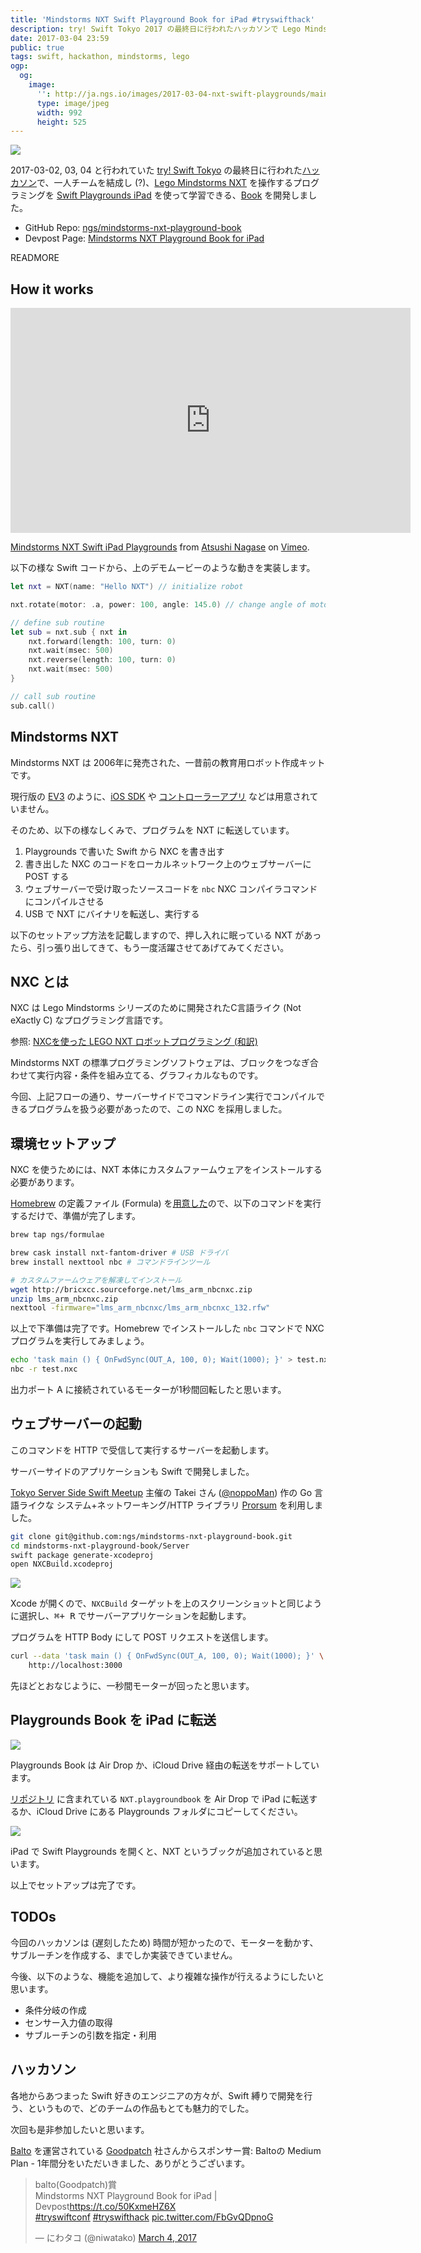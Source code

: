 ```yaml
---
title: 'Mindstorms NXT Swift Playground Book for iPad #tryswifthack'
description: try! Swift Tokyo 2017 の最終日に行われたハッカソンで Lego Mindstorms NXT を操作するプログラミングを Swift Playgrounds iPad を使って学習できる、Book を開発しました。
date: 2017-03-04 23:59
public: true
tags: swift, hackathon, mindstorms, lego
ogp:
  og:
    image:
      '': http://ja.ngs.io/images/2017-03-04-nxt-swift-playgrounds/main.jpg
      type: image/jpeg
      width: 992
      height: 525
---
```


![](2017-03-04-nxt-swift-playgrounds/main.jpg)

2017-03-02, 03, 04 と行われていた [try! Swift Tokyo] の最終日に行われた[ハッカソン]で、一人チームを結成し (?)、[Lego Mindstorms NXT] を操作するプログラミングを [Swift Playgrounds iPad] を使って学習できる、[Book] を開発しました。

- GitHub Repo: [ngs/mindstorms-nxt-playground-book][repo]
- Devpost Page: [Mindstorms NXT Playground Book for iPad](https://devpost.com/software/mindstorms-nxt-playground-book)

READMORE

## How it works

<iframe src="https://player.vimeo.com/video/206693443" width="640" height="360" frameborder="0" webkitallowfullscreen mozallowfullscreen allowfullscreen></iframe>
<p><a href="https://vimeo.com/206693443">Mindstorms NXT Swift iPad Playgrounds</a> from <a href="https://vimeo.com/atsnngs">Atsushi Nagase</a> on <a href="https://vimeo.com">Vimeo</a>.</p>

以下の様な Swift コードから、上のデモムービーのような動きを実装します。

```swift
let nxt = NXT(name: "Hello NXT") // initialize robot

nxt.rotate(motor: .a, power: 100, angle: 145.0) // change angle of motor

// define sub routine
let sub = nxt.sub { nxt in
    nxt.forward(length: 100, turn: 0)
    nxt.wait(msec: 500)
    nxt.reverse(length: 100, turn: 0)
    nxt.wait(msec: 500)
}

// call sub routine
sub.call()
```

## Mindstorms NXT

Mindstorms NXT は 2006年に発売された、一昔前の教育用ロボット作成キットです。

現行版の [EV3] のように、[iOS SDK] や [コントローラーアプリ] などは用意されていません。

そのため、以下の様なしくみで、プログラムを NXT に転送しています。

1. Playgrounds で書いた Swift から NXC を書き出す
2. 書き出した NXC のコードをローカルネットワーク上のウェブサーバーに POST する
3. ウェブサーバーで受け取ったソースコードを `nbc` NXC コンパイラコマンドにコンパイルさせる
4. USB で NXT にバイナリを転送し、実行する

以下のセットアップ方法を記載しますので、押し入れに眠っている NXT があったら、引っ張り出してきて、もう一度活躍させてあげてみてください。

## NXC とは

NXC は Lego Mindstorms シリーズのために開発されたC言語ライク (Not eXactly C) なプログラミング言語です。

参照: [NXCを使った LEGO NXT ロボットプログラミング (和訳)](http://tabrain.jp/LEGO/NXC_programing.pdf)

Mindstorms NXT の標準プログラミングソフトウェアは、ブロックをつなぎ合わせて実行内容・条件を組み立てる、グラフィカルなものです。

今回、上記フローの通り、サーバーサイドでコマンドライン実行でコンパイルできるプログラムを扱う必要があったので、この NXC を採用しました。

## 環境セットアップ

NXC を使うためには、NXT 本体にカスタムファームウェアをインストールする必要があります。

[Homebrew] の定義ファイル (Formula) を[用意した][formulae]ので、以下のコマンドを実行するだけで、準備が完了します。

```sh
brew tap ngs/formulae

brew cask install nxt-fantom-driver # USB ドライバ
brew install nexttool nbc # コマンドラインツール

# カスタムファームウェアを解凍してインストール
wget http://bricxcc.sourceforge.net/lms_arm_nbcnxc.zip 
unzip lms_arm_nbcnxc.zip
nexttool -firmware="lms_arm_nbcnxc/lms_arm_nbcnxc_132.rfw"
```

以上で下準備は完了です。Homebrew でインストールした `nbc` コマンドで NXC プログラムを実行してみましょう。

```sh
echo 'task main () { OnFwdSync(OUT_A, 100, 0); Wait(1000); }' > test.nxc
nbc -r test.nxc
```

出力ポート A に接続されているモーターが1秒間回転したと思います。

## ウェブサーバーの起動

このコマンドを HTTP で受信して実行するサーバーを起動します。

サーバーサイドのアプリケーションも Swift で開発しました。

[Tokyo Server Side Swift Meetup] 主催の Takei さん ([@noppoMan]) 作の Go 言語ライクな システム+ネットワーキング/HTTP ライブラリ [Prorsum] を利用しました。

```sh
git clone git@github.com:ngs/mindstorms-nxt-playground-book.git
cd mindstorms-nxt-playground-book/Server
swift package generate-xcodeproj
open NXCBuild.xcodeproj
```

![](2017-03-04-nxt-swift-playgrounds/target.jpg)

Xcode が開くので、`NXCBuild` ターゲットを上のスクリーンショットと同じように選択し、<kbd>&#x2318;+ R</kbd> でサーバーアプリケーションを起動します。

プログラムを HTTP Body にして POST リクエストを送信します。

```sh
curl --data 'task main () { OnFwdSync(OUT_A, 100, 0); Wait(1000); }' \
	http://localhost:3000
```

先ほどとおなじように、一秒間モーターが回ったと思います。

## Playgrounds Book を iPad に転送

![](2017-03-04-nxt-swift-playgrounds/airdrop.jpg)

Playgrounds Book は Air Drop か、iCloud Drive 経由の転送をサポートしています。

[リポジトリ][repo] に含まれている `NXT.playgroundbook` を Air Drop で iPad に転送するか、iCloud Drive にある Playgrounds フォルダにコピーしてください。

![](2017-03-04-nxt-swift-playgrounds/playgrounds.jpg)

iPad で Swift Playgrounds を開くと、NXT というブックが追加されていると思います。

以上でセットアップは完了です。

## TODOs

今回のハッカソンは (遅刻したため) 時間が短かったので、モーターを動かす、サブルーチンを作成する、までしか実装できていません。

今後、以下のような、機能を追加して、より複雑な操作が行えるようにしたいと思います。

- 条件分岐の作成
- センサー入力値の取得
- サブルーチンの引数を指定・利用

## ハッカソン

各地からあつまった Swift 好きのエンジニアの方々が、Swift 縛りで開発を行う、というもので、どのチームの作品もとても魅力的でした。

次回も是非参加したいと思います。

[Balto] を運営されている [Goodpatch] 社さんからスポンサー賞: Baltoの Medium Plan - 1年間分をいただいきました、ありがとうございます。

<blockquote class="twitter-tweet" data-lang="en"><p lang="en" dir="ltr">balto(Goodpatch)賞<br>Mindstorms NXT Playground Book for iPad | Devpost<a href="https://t.co/50KxmeHZ6X">https://t.co/50KxmeHZ6X</a><br> <a href="https://twitter.com/hashtag/tryswiftconf?src=hash">#tryswiftconf</a> <a href="https://twitter.com/hashtag/tryswifthack?src=hash">#tryswifthack</a> <a href="https://t.co/FbGvQDpnoG">pic.twitter.com/FbGvQDpnoG</a></p>&mdash; にわタコ (@niwatako) <a href="https://twitter.com/niwatako/status/837997687035191298">March 4, 2017</a></blockquote>
<script async src="//platform.twitter.com/widgets.js" charset="utf-8"></script>

[try! Swift Tokyo]: https://www.tryswift.co/tokyo/jp
[ハッカソン]: https://tryswift.devpost.com/
[Lego Mindstorms NXT]: https://ja.wikipedia.org/wiki/Lego_Mindstorms_NXT
[Swift Playgrounds iPad]: http://www.apple.com/jp/swift/playgrounds/
[Book]: https://developer.apple.com/library/content/documentation/Xcode/Conceptual/swift_playgrounds_doc_format/
[EV3]: https://www.lego.com/ja-jp/mindstorms/products/mindstorms-ev3-31313
[iOS SDK]: https://github.com/andiikaa/ev3ios
[コントローラーアプリ]: https://www.lego.com/ja-jp/mindstorms/downloads
[Homebrew]: https://brew.sh/
[formulae]: https://github.com/ngs/homebrew-formulae
[repo]: https://github.com/ngs/mindstorms-nxt-playground-book
[Tokyo Server Side Swift Meetup]: https://tokyo-ss-swift.connpass.com/
[@noppoMan]: https://github.com/noppoMan/
[Prorsum]: https://github.com/noppoMan/Prorsum
[Balto]: https://www.balto.io/ja/
[Goodpatch]: http://goodpatch.com/jp